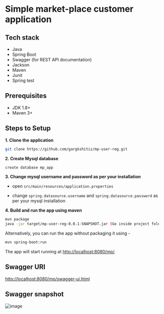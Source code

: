 # Simple market-place customer application 

## Tech stack
- Java
- Spring Boot
- Swagger (for REST API documentation)
- Jackson
- Maven
- Junit
- Spring test

## Prerequisites
- JDK 1.8+
- Maven 3+

## Steps to Setup

**1. Clone the application**

```bash
git clone https://github.com/gargkshitiz/mp-user-reg.git
```

**2. Create Mysql database**
```bash
create database mp_app
```

**3. Change mysql username and password as per your installation**

+ open `src/main/resources/application.properties`

+ change `spring.datasource.username` and `spring.datasource.password` as per your mysql installation

**4. Build and run the app using maven**

```bash
mvn package
java -jar target/mp-user-reg-0.0.1-SNAPSHOT.jar (Go inside project folder and run it. Make sure that java is pointing to Java 8 on the desired machine.)

```

Alternatively, you can run the app without packaging it using -

```bash
mvn spring-boot:run
```

The app will start running at <http://localhost:8080/mp/>.

## Swagger URI

<http://localhost:8080/mp/swagger-ui.html>

## Swagger snapshot
![image](https://user-images.githubusercontent.com/5894094/43207744-5b0e8014-9046-11e8-8fa2-5c871347f759.png)